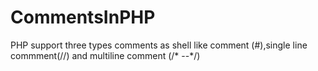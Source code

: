 # CommentsInPHP
PHP support three types comments as shell like comment (#),single line commment(//) and multiline comment (/*  --*/)
